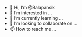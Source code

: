 - 👋 Hi, I’m @Balapansik
- 👀 I’m interested in ...
- 🌱 I’m currently learning ...
- 💞️ I’m looking to collaborate on ...
- 📫 How to reach me ...

<!---
Balapansik/Balapansik is a ✨ special ✨ repository because its `README.md` (this file) appears on your GitHub profile.
You can click the Preview link to take a look at your changes.
--->
